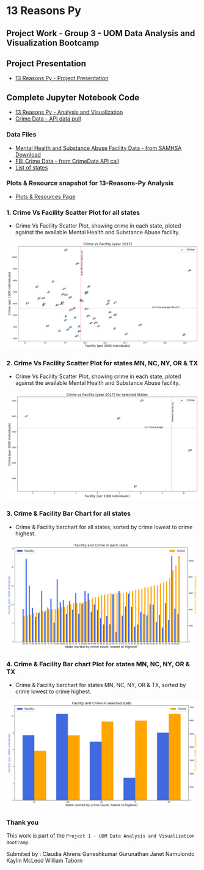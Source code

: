 # 13 Reasons Py 
## Project Work - Group 3 - UOM Data Analysis and Visualization Bootcamp

## Project Presentation
* [13 Reasons Py - Project Presentation](/13%20Reasons.pptx)

## Complete Jupyter Notebook Code
* [13 Reasons Py - Analysis and Visualization](/13ReasonsPy.ipynb)
* [Crime Data - API data pull](/CrimeData.ipynb)

### Data Files
* [Mental Health and Substance Abuse Facility Data - from SAMHSA Download](/Resources/MentalHealth_SubstanceAbuse_Facilities.csv)
* [FBI Crime Data - from CrimeData API call](/Resources/CrimeData.csv)
* [List of states](/Resources/StateAbbr.csv)

### Plots & Resource snapshot for 13-Reasons-Py Analysis
* [Plots & Resources Page](/Output)

### 1. Crime Vs Facility Scatter Plot for all states
* Crime Vs Facility Scatter Plot, showing crime in each state, ploted against the available Mental Health and Substance Abuse facility.

![Crime Vs Facility Scatter](Output/AllStateCrime_Facility_Scatter.png)

### 2. Crime Vs Facility Scatter Plot for states MN, NC, NY, OR & TX 
* Crime Vs Facility Scatter Plot, showing crime in each state, ploted against the available Mental Health and Substance Abuse facility.

![Crime Vs Facility Scatter for states MN, NC, NY, OR & TX](Output/SelectedStateCrime_Facility_Scatter.png)

### 3. Crime & Facility Bar Chart for all states 
* Crime & Facility barchart for all states, sorted by crime lowest to crime highest.

![Crime & Facility in each states - Bar Chart](Output/AllStatesBar_Facility_Crime_Bar.png)

### 4. Crime & Facility Bar chart Plot for states MN, NC, NY, OR & TX 
* Crime & Facility barchart for states MN, NC, NY, OR & TX, sorted by crime lowest to crime highest.

![Crime & Facility in each states - Bar Chart](Output/SelectedStatesBar_Facility_Crime_Bar.png)

### Thank you 

This work is part of the `Project 1 - UOM Data Analysis and Visualization Bootcamp`.

Submited by : 
  Claudia Ahrens
  Ganeshkumar Gurunathan
  Janet Namulondo
  Kaylin McLeod
  William Taborn

